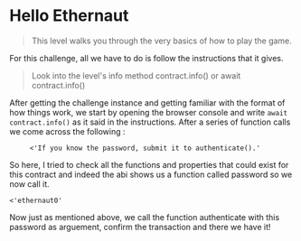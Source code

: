 # Hello Ethernaut

>This level walks you through the very basics of how to play the game.

For this challenge, all we have to do is follow the instructions that it gives. 

>Look into the level's info method contract.info() or await contract.info()

After getting the challenge instance and getting familiar with the format of how things work, we start by opening the browser console and write `await contract.info()` as it said in the instructions. 
After a series of function calls we come across the following :
```  >await contract.method7123949()
     <'If you know the password, submit it to authenticate().'
```
So here, I tried to check all the functions and properties that could exist for this contract and indeed the abi shows us a function called password so we now call it.
``` >await contract.password()
<'ethernaut0'
```
Now just as mentioned above, we call the function authenticate with this password as arguement, confirm the transaction and there we have it!


